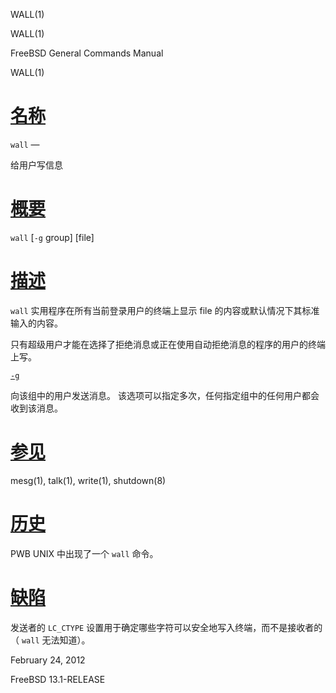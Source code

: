   WALL(1)  

WALL(1)

FreeBSD General Commands Manual

WALL(1)

[名称](#__u540D___u79F0_)
=======================

`wall` —

给用户写信息

[概要](#__u6982___u8981_)
=======================

`wall` \[`-g` group\] \[file\]

[描述](#__u63CF___u8FF0_)
=======================

`wall` 实用程序在所有当前登录用户的终端上显示 file 的内容或默认情况下其标准输入的内容。

只有超级用户才能在选择了拒绝消息或正在使用自动拒绝消息的程序的用户的终端上写。

[`-g`](#g)

向该组中的用户发送消息。 该选项可以指定多次，任何指定组中的任何用户都会收到该消息。

[参见](#__u53C2___u89C1_)
=======================

mesg(1), talk(1), write(1), shutdown(8)

[历史](#__u5386___u53F2_)
=======================

PWB UNIX 中出现了一个 `wall` 命令。

[缺陷](#__u7F3A___u9677_)
=======================

发送者的 `LC_CTYPE` 设置用于确定哪些字符可以安全地写入终端，而不是接收者的（ `wall` 无法知道）。

February 24, 2012

FreeBSD 13.1-RELEASE